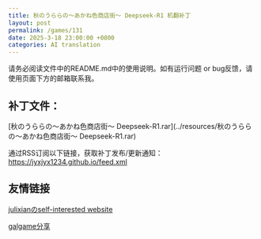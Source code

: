 ```yaml
---
title: 秋のうららの～あかね色商店街～ Deepseek-R1 机翻补丁
layout: post
permalink: /games/131
date: 2025-3-18 23:00:00 +0800
categories: AI translation
---
```



请务必阅读文件中的README.md中的使用说明。如有运行问题 or bug反馈，请使用页面下方的邮箱联系我。



## 补丁文件：

[秋のうららの～あかね色商店街～ Deepseek-R1.rar](../resources/秋のうららの～あかね色商店街～ Deepseek-R1.rar)

 

通过RSS订阅以下链接，获取补丁发布/更新通知：https://jyxjyx1234.github.io/feed.xml

## 友情链接

[julixianのself-interested website](https://julixian-siw.worldsystem.top/) 

[galgame分享](https://t.me/galgpt)